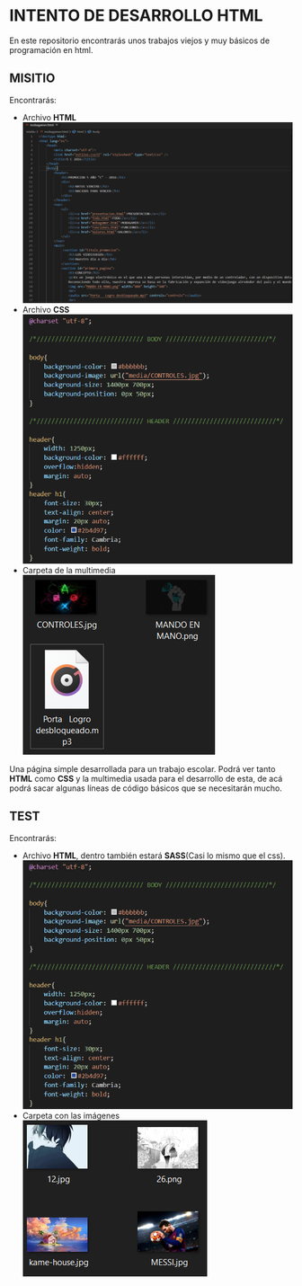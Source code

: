 # INTENTO DE DESARROLLO HTML
En este repositorio encontrarás unos trabajos viejos y muy básicos de programación en html.
## MISITIO
Encontrarás:
* Archivo **HTML**
![Imagen del referente](imagenes/htmlMisito.PNG)
* Archivo **CSS**
![Imagen del referente](imagenes/cssMisitio.png)
* Carpeta de la multimedia
![Imagen del referente](imagenes/multimedia.PNG)

Una página simple desarrollada para un trabajo escolar. Podrá ver tanto **HTML** como **CSS** y la multimedia usada para el desarrollo de esta, de acá podrá sacar algunas líneas de código básicos que se necesitarán mucho. 
## TEST
Encontrarás:
* Archivo **HTML**, dentro también estará **SASS**(Casi lo mismo que el css).
![Imagen de referente](imagenes/cssMisitio.png)
* Carpeta con las imágenes
![Imagen de referente](imagenes/imagenes.png)